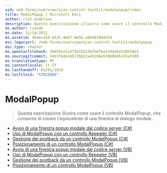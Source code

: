 ```yaml
---
uid: web-forms/overview/ajax-control-toolkit/modalpopup/index
title: ModalPopup | Microsoft Docs
author: rick-anderson
description: Questa esercitazione illustra come usare il controllo ModalPopup, che consente di creare l'equivalente di una finestra di dialogo modale.
ms.author: riande
ms.date: 11/14/2011
ms.assetid: db4eca5d-b625-4e67-8e5b-a844639d4354
msc.legacyurl: /web-forms/overview/ajax-control-toolkit/modalpopup
msc.type: chapter
ms.openlocfilehash: 3b859ce51df5b55b236fb8fbafa94ab2530558b1
ms.sourcegitcommit: 24b1f6decbb17bb22a45166e5fdb0845c65af498
ms.translationtype: MT
ms.contentlocale: it-IT
ms.lasthandoff: 03/01/2019
ms.locfileid: "57022068"
---
```

<a name="modalpopup"></a>ModalPopup
====================
> Questa esercitazione illustra come usare il controllo ModalPopup, che consente di creare l'equivalente di una finestra di dialogo modale.


- [Avvio di una finestra popup modale dal codice server (C#)](launching-a-modal-popup-window-from-server-code-cs.md)
- [Uso di ModalPopup con un controllo Repeater (C#)](using-modalpopup-with-a-repeater-control-cs.md)
- [Gestione dei postback da un controllo ModalPopup (C#)](handling-postbacks-from-a-modalpopup-cs.md)
- [Posizionamento di un controllo ModalPopup (C#)](positioning-a-modalpopup-cs.md)
- [Avvio di una finestra popup modale dal codice server (VB)](launching-a-modal-popup-window-from-server-code-vb.md)
- [Uso di ModalPopup con un controllo Repeater (VB)](using-modalpopup-with-a-repeater-control-vb.md)
- [Gestione dei postback da un controllo ModalPopup (VB)](handling-postbacks-from-a-modalpopup-vb.md)
- [Posizionamento di un controllo ModalPopup (VB)](positioning-a-modalpopup-vb.md)
